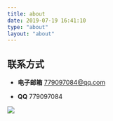 ```yaml
---
title: about
date: 2019-07-19 16:41:10
type: "about"
layout: "about"
---
```



## 联系方式
* <b>电子邮箱</b>
779097084@qq.com

* <b>QQ</b>
779097084

![](/medias/contact.jpg)